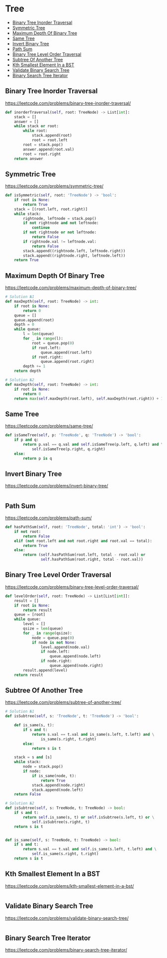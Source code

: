 # Tree

+ [Binary Tree Inorder Traversal](#binary-tree-inorder-traversal)
+ [Symmetric Tree](#symmetric-tree)
+ [Maximum Depth Of Binary Tree](#maximum-depth-of-binary-tree)
+ [Same Tree](#same-tree)
+ [Invert Binary Tree](#invert-binary-tree)
+ [Path Sum](#path-sum)
+ [Binary Tree Level Order Traversal](#binary-tree-level-order-traversal)
+ [Subtree Of Another Tree](#subtree-of-another-tree)
+ [Kth Smallest Element In a BST](#kth-smallest-element-in-a-bst)
+ [Validate Binary Search Tree](#validate-binary-search-tree)
+ [Binary Search Tree Iterator](#binary-search-tree-iterator)

## Binary Tree Inorder Traversal

https://leetcode.com/problems/binary-tree-inorder-traversal/

```python
def inorderTraversal(self, root: TreeNode) -> List[int]:
    stack = []
    answer = []
    while stack or root:
        while root:
            stack.append(root)
            root = root.left
        root = stack.pop()
        answer.append(root.val)
        root = root.right
    return answer

```

## Symmetric Tree

https://leetcode.com/problems/symmetric-tree/

```python
def isSymmetric(self, root: 'TreeNode') -> 'bool':
    if root is None:
        return True
    stack = [(root.left, root.right)]
    while stack:
        rightnode, leftnode = stack.pop()
        if not rightnode and not leftnode:
            continue
        if not rightnode or not leftnode:
            return False
        if rightnode.val != leftnode.val:
            return False
        stack.append((rightnode.left, leftnode.right))
        stack.append((rightnode.right, leftnode.left))
    return True

```

## Maximum Depth Of Binary Tree

https://leetcode.com/problems/maximum-depth-of-binary-tree/

```python
# Solution №1
def maxDepth(self, root: TreeNode) -> int:
    if root is None:
        return 0
    queue = []
    queue.append(root)
    depth = 0
    while queue:
        l = len(queue)
        for _ in range(l):
            root = queue.pop(0)
            if root.left:
                queue.append(root.left)
            if root.right:
                queue.append(root.right)
        depth += 1
    return depth

# Solution №2
def maxDepth(self, root: TreeNode) -> int:
    if root is None:
        return 0
    return max(self.maxDepth(root.left), self.maxDepth(root.right)) + 1

```

## Same Tree

https://leetcode.com/problems/same-tree/

```python
def isSameTree(self, p: 'TreeNode', q: 'TreeNode') -> 'bool':
    if p and q:
        return p.val == q.val and self.isSameTree(p.left, q.left) and \
            self.isSameTree(p.right, q.right)
    else:
        return p is q

```

## Invert Binary Tree

https://leetcode.com/problems/invert-binary-tree/

```python

```

## Path Sum

https://leetcode.com/problems/path-sum/

```python
def hasPathSum(self, root: 'TreeNode', total: 'int') -> 'bool':
    if not root:
        return False
    elif (not root.left and not root.right and root.val == total):
        return True
    else:
        return (self.hasPathSum(root.left, total - root.val) or
                self.hasPathSum(root.right, total - root.val))

```

## Binary Tree Level Order Traversal

https://leetcode.com/problems/binary-tree-level-order-traversal/

```python
def levelOrder(self, root: TreeNode) -> List[List[int]]:
    result = []
    if root is None:
        return result
    queue = [root]
    while queue:
        level = []
        qsize = len(queue)
        for _ in range(qsize):
            node = queue.pop(0)
            if node is not None:
                level.append(node.val)
                if node.left:
                    queue.append(node.left)
                if node.right:
                    queue.append(node.right)
        result.append(level)
    return result

```

## Subtree Of Another Tree

https://leetcode.com/problems/subtree-of-another-tree/

```python
# Solution №1
def isSubtree(self, s: 'TreeNode', t: 'TreeNode') -> 'bool':

    def is_same(s, t):
        if s and t:
            return s.val == t.val and is_same(s.left, t.left) and \
                is_same(s.right, t.right)
        else:
            return s is t

    stack = s and [s]
    while stack:
        node = stack.pop()
        if node:
            if is_same(node, t):
                return True
            stack.append(node.right)
            stack.append(node.left)
    return False

# Solution №2
def isSubtree(self, s: TreeNode, t: TreeNode) -> bool:
    if s and t:
        return self.is_same(s, t) or self.isSubtree(s.left, t) or \
            self.isSubtree(s.right, t)
    return s is t


def is_same(self, s: TreeNode, t: TreeNode) -> bool:
    if s and t:
        return s.val == t.val and self.is_same(s.left, t.left) and \
            self.is_same(s.right, t.right)
    return s is t

```

## Kth Smallest Element In a BST

https://leetcode.com/problems/kth-smallest-element-in-a-bst/

```python

```

## Validate Binary Search Tree

https://leetcode.com/problems/validate-binary-search-tree/

```python

```

## Binary Search Tree Iterator

https://leetcode.com/problems/binary-search-tree-iterator/

```python

```

